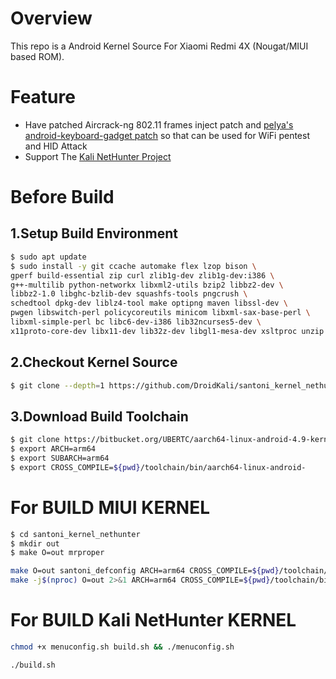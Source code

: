 Overview
========

This repo is a Android Kernel Source For Xiaomi Redmi 4X (Nougat/MIUI based ROM).

Feature
=======

- Have patched Aircrack-ng 802.11 frames inject patch and [pelya's android-keyboard-gadget patch](https://github.com/pelya/android-keyboard-gadget.git) so that can be used for WiFi pentest and HID Attack
- Support The [Kali NetHunter Project](https://github.com/offensive-security/kali-nethunter/wiki)

Before Build
============

1.Setup Build Environment
-------------------------

```bash
$ sudo apt update
$ sudo install -y git ccache automake flex lzop bison \
gperf build-essential zip curl zlib1g-dev zlib1g-dev:i386 \
g++-multilib python-networkx libxml2-utils bzip2 libbz2-dev \
libbz2-1.0 libghc-bzlib-dev squashfs-tools pngcrush \
schedtool dpkg-dev liblz4-tool make optipng maven libssl-dev \
pwgen libswitch-perl policycoreutils minicom libxml-sax-base-perl \
libxml-simple-perl bc libc6-dev-i386 lib32ncurses5-dev \
x11proto-core-dev libx11-dev lib32z-dev libgl1-mesa-dev xsltproc unzip
```

2.Checkout Kernel Source
------------------------

```bash
$ git clone --depth=1 https://github.com/DroidKali/santoni_kernel_nethunter.git
```

3.Download Build Toolchain
--------------------------

```bash
$ git clone https://bitbucket.org/UBERTC/aarch64-linux-android-4.9-kernel.git toolchain
$ export ARCH=arm64
$ export SUBARCH=arm64
$ export CROSS_COMPILE=${pwd}/toolchain/bin/aarch64-linux-android-
```

For BUILD MIUI KERNEL
=====================

```bash
$ cd santoni_kernel_nethunter
$ mkdir out 
$ make O=out mrproper
```
```bash
make O=out santoni_defconfig ARCH=arm64 CROSS_COMPILE=${pwd}/toolchain/bin/aarch64-linux-android-
make -j$(nproc) O=out 2>&1 ARCH=arm64 CROSS_COMPILE=${pwd}/toolchain/bin/aarch64-linux-android-
```

For BUILD Kali NetHunter KERNEL
===============================

```bash
chmod +x menuconfig.sh build.sh && ./menuconfig.sh
```

```bash
./build.sh
```

